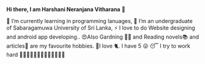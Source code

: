  **Hi there, I am Harshani Neranjana Vitharana** 👋

<!--
**Harsh0726/Harsh0726** is a ✨ _special_ ✨ repository because its `README.md` (this file) appears on your GitHub profile.

Here are some ideas to get you started:

- 🔭 I’m currently working on ...
- 🌱 I’m currently learning ...
- 👯 I’m looking to collaborate on ...
- 🤔 I’m looking for help with ...
- 💬 Ask me about ...
- 📫 How to reach me: ...
- 😄 Pronouns: ...
- ⚡ Fun fact: ...
-->
 🌱 I’m currently learning in programming lanuages,
 🔭 I’m an undergraduate of Sabaragamuwa University of Sri Lanka,
 ⚡ I love to do Website designing and android app developing..
 :heart_eyes:Also Gardning :cactus::hibiscus: and Reading novels:books: and articles:newspaper: are my favourite hobbies.
:paw_prints:I love :cat2:. I have 5 :stuck_out_tongue_winking_eye:
:sleeping: I try to work hard
:blue_heart::blue_heart::blue_heart::blue_heart::blue_heart::blue_heart::blue_heart::blue_heart::blue_heart::blue_heart::blue_heart::blue_heart::blue_heart:
